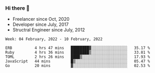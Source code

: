 ### Hi there 👋

- Freelancer since Oct, 2020
- Developer since July, 2017
- Structral Engineer since July, 2012

<!--START_SECTION:waka-->
```text
Week: 04 February, 2022 - 10 February, 2022

ERB          4 hrs 47 mins   ████████▓░░░░░░░░░░░░░░░░   35.17 % 
Ruby         4 hrs 36 mins   ████████▒░░░░░░░░░░░░░░░░   33.81 % 
TOML         2 hrs 26 mins   ████▒░░░░░░░░░░░░░░░░░░░░   17.93 % 
JavaScript   44 mins         █▒░░░░░░░░░░░░░░░░░░░░░░░   05.47 % 
Go           20 mins         ▓░░░░░░░░░░░░░░░░░░░░░░░░   02.53 % 
```
<!--END_SECTION:waka-->
